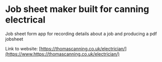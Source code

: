 # Job sheet maker built for canning electrical

Job sheet form app for recording details about a job and producing a pdf jobsheet

Link to website: [https://thomascanning.co.uk/electrician/](https://www.https://thomascanning.co.uk/electrician/)
